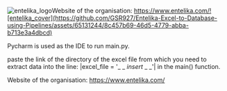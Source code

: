 ![entelika_logo](https://github.com/GSR927/Entelika-Excel-to-Database-using-Pipelines/assets/65131244/11b79df7-8ea2-478b-a7be-1d0388f4f3fc)Website of the organisation: https://www.entelika.com/![entelika_cover](https://github.com/GSR927/Entelika-Excel-to-Database-using-Pipelines/assets/65131244/8c457b69-46d5-4779-abba-b713e3a4dbcd)



Pycharm is used as the IDE to run main.py.

paste the link of the directory of the excel file from which you need to extract data into the line: |excel_file = '_ _ _insert_ _ _'| in the main() function.

Website of the organisation: https://www.entelika.com/
